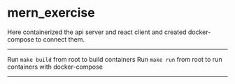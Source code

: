 # mern_exercise

Here containerized the api server and react client and created docker-compose to connect them.

---

Run `make build` from root to build containers
Run `make run` from root to run containers with docker-compose

---